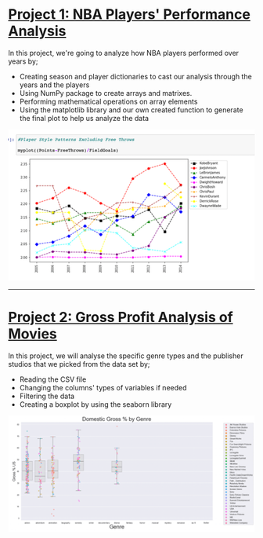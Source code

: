 # [Project 1: NBA Players' Performance Analysis](https://github.com/beneyup/Python-Portfolio-Projects/tree/master-branch)

In this project, we're going to analyze how NBA players performed over years
by;
* Creating season and player dictionaries to cast our analysis through the years and the players
* Using NumPy package to create arrays and matrixes.
* Performing mathematical operations on array elements
* Using the matplotlib library and our own created function to generate the final plot to help us analyze the data   


![](/images/Player%20Style%20Patterns.png)

---
# [Project 2: Gross Profit Analysis of Movies](https://github.com/beneyup/Python-Portfolio-Projects/tree/master-branch1)

In this project, we will analyse the specific genre types and the publisher studios that we picked from the data set by;
* Reading the CSV file
* Changing the columns' types of variables if needed
* Filtering the data
* Creating a boxplot by using the seaborn library


![](/images/Boxplot1.png)
